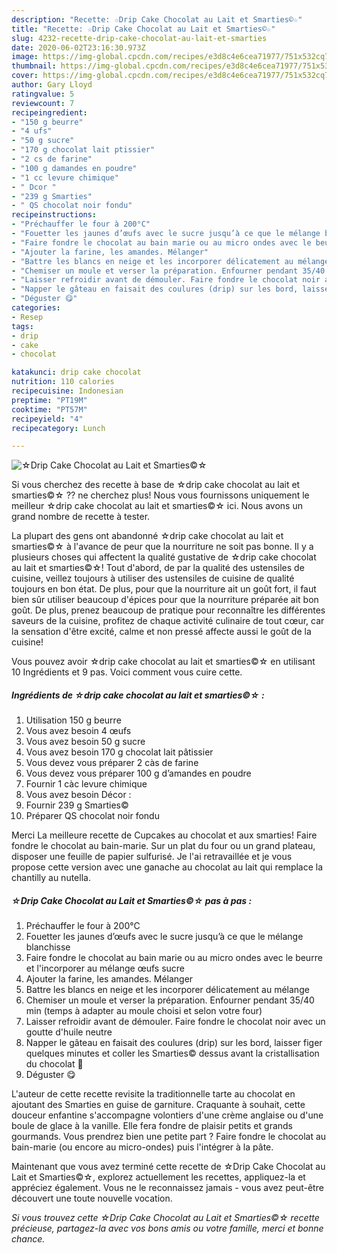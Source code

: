 ```yaml
---
description: "Recette: ☆Drip Cake Chocolat au Lait et Smarties©☆"
title: "Recette: ☆Drip Cake Chocolat au Lait et Smarties©☆"
slug: 4232-recette-drip-cake-chocolat-au-lait-et-smarties
date: 2020-06-02T23:16:30.973Z
image: https://img-global.cpcdn.com/recipes/e3d8c4e6cea71977/751x532cq70/☆drip-cake-chocolat-au-lait-et-smarties☆-photo-principale-de-la-recette.jpg
thumbnail: https://img-global.cpcdn.com/recipes/e3d8c4e6cea71977/751x532cq70/☆drip-cake-chocolat-au-lait-et-smarties☆-photo-principale-de-la-recette.jpg
cover: https://img-global.cpcdn.com/recipes/e3d8c4e6cea71977/751x532cq70/☆drip-cake-chocolat-au-lait-et-smarties☆-photo-principale-de-la-recette.jpg
author: Gary Lloyd
ratingvalue: 5
reviewcount: 7
recipeingredient:
- "150 g beurre"
- "4 ufs"
- "50 g sucre"
- "170 g chocolat lait ptissier"
- "2 cs de farine"
- "100 g damandes en poudre"
- "1 cc levure chimique"
- " Dcor "
- "239 g Smarties"
- " QS chocolat noir fondu"
recipeinstructions:
- "Préchauffer le four à 200°C"
- "Fouetter les jaunes d’œufs avec le sucre jusqu’à ce que le mélange blanchisse"
- "Faire fondre le chocolat au bain marie ou au micro ondes avec le beurre et l&#39;incorporer au mélange œufs sucre"
- "Ajouter la farine, les amandes. Mélanger"
- "Battre les blancs en neige et les incorporer délicatement au mélange"
- "Chemiser un moule et verser la préparation. Enfourner pendant 35/40 min (temps à adapter au moule choisi et selon votre four)"
- "Laisser refroidir avant de démouler. Faire fondre le chocolat noir avec un goutte d&#39;huile neutre"
- "Napper le gâteau en faisait des coulures (drip) sur les bord, laisser figer quelques minutes et coller les Smarties© dessus avant la cristallisation du chocolat 🌈"
- "Déguster 😋"
categories:
- Resep
tags:
- drip
- cake
- chocolat

katakunci: drip cake chocolat 
nutrition: 110 calories
recipecuisine: Indonesian
preptime: "PT19M"
cooktime: "PT57M"
recipeyield: "4"
recipecategory: Lunch

---
```



![☆Drip Cake Chocolat au Lait et Smarties©☆](https://img-global.cpcdn.com/recipes/e3d8c4e6cea71977/751x532cq70/☆drip-cake-chocolat-au-lait-et-smarties☆-photo-principale-de-la-recette.jpg)

Si vous cherchez des recette à base de ☆drip cake chocolat au lait et smarties©☆ ?? ne cherchez plus! Nous vous fournissons uniquement le meilleur ☆drip cake chocolat au lait et smarties©☆ ici. Nous avons un grand nombre de recette à tester.

La plupart des gens ont abandonné ☆drip cake chocolat au lait et smarties©☆ à l'avance de peur que la nourriture ne soit pas bonne. Il y a plusieurs choses qui affectent la qualité gustative de ☆drip cake chocolat au lait et smarties©☆! Tout d'abord, de par la qualité des ustensiles de cuisine, veillez toujours à utiliser des ustensiles de cuisine de qualité toujours en bon état. De plus, pour que la nourriture ait un goût fort, il faut bien sûr utiliser beaucoup d'épices pour que la nourriture préparée ait bon goût. De plus, prenez beaucoup de pratique pour reconnaître les différentes saveurs de la cuisine, profitez de chaque activité culinaire de tout cœur, car la sensation d'être excité, calme et non pressé affecte aussi le goût de la cuisine!

<!--inarticleads1-->

Vous pouvez avoir ☆drip cake chocolat au lait et smarties©☆ en utilisant 10 Ingrédients et 9 pas. Voici comment vous cuire cette.

##### Ingrédients de ☆drip cake chocolat au lait et smarties©☆ :

1. Utilisation 150 g beurre
1. Vous avez besoin 4 œufs
1. Vous avez besoin 50 g sucre
1. Vous avez besoin 170 g chocolat lait pâtissier
1. Vous devez vous préparer 2 càs de farine
1. Vous devez vous préparer 100 g d’amandes en poudre
1. Fournir 1 càc levure chimique
1. Vous avez besoin  Décor :
1. Fournir 239 g Smarties©
1. Préparer  QS chocolat noir fondu


Merci La meilleure recette de Cupcakes au chocolat et aux smarties! Faire fondre le chocolat au bain-marie. Sur un plat du four ou un grand plateau, disposer une feuille de papier sulfurisé. Je l&#39;ai retravaillée et je vous propose cette version avec une ganache au chocolat au lait qui remplace la chantilly au nutella. 

<!--inarticleads2-->

##### ☆Drip Cake Chocolat au Lait et Smarties©☆ pas à pas :

1. Préchauffer le four à 200°C
1. Fouetter les jaunes d’œufs avec le sucre jusqu’à ce que le mélange blanchisse
1. Faire fondre le chocolat au bain marie ou au micro ondes avec le beurre et l&#39;incorporer au mélange œufs sucre
1. Ajouter la farine, les amandes. Mélanger
1. Battre les blancs en neige et les incorporer délicatement au mélange
1. Chemiser un moule et verser la préparation. Enfourner pendant 35/40 min (temps à adapter au moule choisi et selon votre four)
1. Laisser refroidir avant de démouler. Faire fondre le chocolat noir avec un goutte d&#39;huile neutre
1. Napper le gâteau en faisait des coulures (drip) sur les bord, laisser figer quelques minutes et coller les Smarties© dessus avant la cristallisation du chocolat 🌈
1. Déguster 😋


L&#39;auteur de cette recette revisite la traditionnelle tarte au chocolat en ajoutant des Smarties en guise de garniture. Craquante à souhait, cette douceur enfantine s&#39;accompagne volontiers d&#39;une crème anglaise ou d&#39;une boule de glace à la vanille. Elle fera fondre de plaisir petits et grands gourmands. Vous prendrez bien une petite part ? Faire fondre le chocolat au bain-marie (ou encore au micro-ondes) puis l&#39;intégrer à la pâte. 

<!--inarticleads1-->

<p>
Maintenant que vous avez terminé cette recette de ☆Drip Cake Chocolat au Lait et Smarties©☆, explorez actuellement les recettes, appliquez-la et appréciez également. Vous ne le reconnaissez jamais - vous avez peut-être découvert une toute nouvelle vocation.
</p>

<p>
<i>Si vous trouvez cette ☆Drip Cake Chocolat au Lait et Smarties©☆ recette précieuse, partagez-la avec vos bons amis ou votre famille, merci et bonne chance.</i>
</p>
